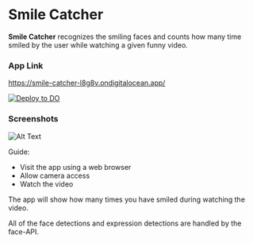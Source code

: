 # Smile Catcher

**Smile Catcher** recognizes the smiling faces and counts how many time smiled by the user while watching a given funny video.

### App Link
https://smile-catcher-l8g8v.ondigitalocean.app/


[![Deploy to DO](https://mp-assets1.sfo2.digitaloceanspaces.com/deploy-to-do/do-btn-blue-ghost.svg)](https://cloud.digitalocean.com/apps/new?repo=https://github.com/UdithaIshan/smile-catcher/tree/main)

### Screenshots
![Alt Text](https://dev-to-uploads.s3.amazonaws.com/i/mkjr9vowd48c9fkm6gdc.png)

Guide:
 * Visit the app using a web browser
 * Allow camera access
 * Watch the video

The app will show how many times you have smiled during watching the video.

All of the face detections and expression detections are handled by the face-API. 
<br><br>

